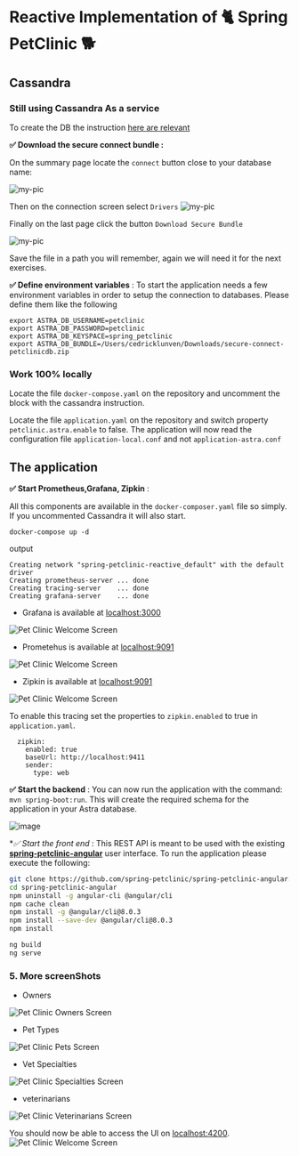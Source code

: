 # Reactive Implementation of 🐈 Spring PetClinic 🐕

## Cassandra

### Still using Cassandra As a service

To create the DB the instruction [here are relevant](../spring-petclinic-reactive#1-start-the-database)

**✅ Download the secure connect bundle :**

On the summary page locate the `connect` button close to your database name:

![my-pic](https://github.com/datastaxdevs/shared-assets/blob/master/astra/summary-1000-connect.png?raw=true)

Then on the connection screen select `Drivers`
![my-pic](https://github.com/datastaxdevs/shared-assets/blob/master/astra/connect-rest-driver.png?raw=true)

Finally on the last page click the button `Download Secure Bundle`

![my-pic](https://github.com/datastaxdevs/shared-assets/blob/master/astra/connect-driver-1000.png?raw=true)

Save the file in a path you will remember, again we will need it for the next exercises.

**✅ Define environment variables** : To start the application needs a few environment variables in order to setup the connection to databases. Please define them like the following

```
export ASTRA_DB_USERNAME=petclinic
export ASTRA_DB_PASSWORD=petclinic
export ASTRA_DB_KEYSPACE=spring_petclinic
export ASTRA_DB_BUNDLE=/Users/cedricklunven/Downloads/secure-connect-petclinicdb.zip
```

### Work 100% locally

Locate the file `docker-compose.yaml` on the repository and uncomment the block with the cassandra instruction.

Locate the file `application.yaml`  on the repository and switch property `petclinic.astra.enable` to false. The application will now read the configuration file `application-local.conf` and not `application-astra.conf`


## The application


**✅ Start Prometheus,Grafana, Zipkin** :

All this components are available in the `docker-composer.yaml` file so simply. If you uncommented Cassandra it will also start.

```
docker-compose up -d
```

output 
```
Creating network "spring-petclinic-reactive_default" with the default driver
Creating prometheus-server ... done
Creating tracing-server    ... done
Creating grafana-server    ... done
```

- Grafana is available at [localhost:3000](http://localhost:3000)

![Pet Clinic Welcome Screen](img/grafana.png?raw=true)

- Prometehus is available at [localhost:9091](http://localhost:9091)

![Pet Clinic Welcome Screen](img/prometheus.png?raw=true)

- Zipkin is available at [localhost:9091](http://localhost:9091)

![Pet Clinic Welcome Screen](img/zipkin.png?raw=true)

To enable this tracing set the properties to `zipkin.enabled` to true in `application.yaml`. 

```
  zipkin:
    enabled: true
    baseUrl: http://localhost:9411
    sender:
      type: web
```


**✅ Start the backend** : You can now run the application with the command: `mvn spring-boot:run`. This will create the required schema for the application in your Astra database.

![image](img/exec-local.png?raw=true)




**✅ Start the front end* : This REST API is meant to be used with the existing **[spring-petclinic-angular](https://github.com/spring-petclinic/spring-petclinic-angular)** user interface. To run the application please execute the following:

```bash
git clone https://github.com/spring-petclinic/spring-petclinic-angular.git
cd spring-petclinic-angular
npm uninstall -g angular-cli @angular/cli
npm cache clean
npm install -g @angular/cli@8.0.3
npm install --save-dev @angular/cli@8.0.3
npm install

ng build
ng serve
```

### 5. More screenShots

- Owners

![Pet Clinic Owners Screen](https://raw.githubusercontent.com/clun/spring-petclinic-reactive/master/doc/img/ui-owners.png)

- Pet Types

![Pet Clinic Pets Screen](https://raw.githubusercontent.com/clun/spring-petclinic-reactive/master/doc/img/ui-pettypes.png)

- Vet Specialties

![Pet Clinic Specialties Screen](https://raw.githubusercontent.com/clun/spring-petclinic-reactive/master/doc/img/ui-specialties.png)

- veterinarians

![Pet Clinic Veterinarians Screen](https://raw.githubusercontent.com/clun/spring-petclinic-reactive/master/doc/img/ui-veterinarians.png)




You should now be able to access the UI on [localhost:4200](http://localhost:4200).
![Pet Clinic Welcome Screen](https://raw.githubusercontent.com/clun/spring-petclinic-reactive/master/doc/img/ui-top.png)